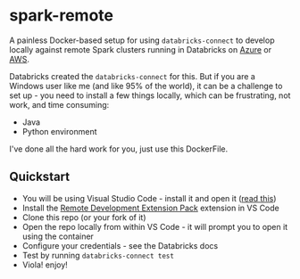 # spark-remote

A painless Docker-based setup for using `databricks-connect` to develop locally against remote Spark clusters running in Databricks on [Azure](https://docs.microsoft.com/en-us/azure/databricks/dev-tools/databricks-connect) or [AWS](https://docs.databricks.com/user-guide/dev-tools/db-connect.html).

Databricks created the `databricks-connect` for this. But if you are a Windows user like me (and like 95% of the world), it can be a challenge to set up - you need to install a few things locally, which can be frustrating, not work, and time consuming:
* Java
* Python environment

I've done all the hard work for you, just use this DockerFile.

## Quickstart
* You will be using Visual Studio Code - install it and open it ([read this](https://code.visualstudio.com/docs/remote/containers))
* Install the [Remote Development Extension Pack](https://marketplace.visualstudio.com/items?itemName=ms-vscode-remote.vscode-remote-extensionpack) extension in VS Code
* Clone this repo (or your fork of it)
* Open the repo locally from within VS Code - it will prompt you to open it using the container
* Configure your credentials - see the Databricks docs
* Test by running `databricks-connect test`
* Viola! enjoy!

